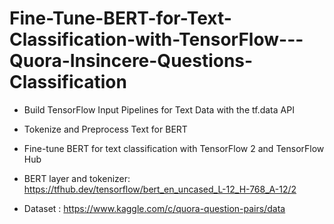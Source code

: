 # Fine-Tune-BERT-for-Text-Classification-with-TensorFlow---Quora-Insincere-Questions-Classification

- Build TensorFlow Input Pipelines for Text Data with the tf.data API

- Tokenize and Preprocess Text for BERT

 - Fine-tune BERT for text classification with TensorFlow 2 and TensorFlow Hub

- BERT layer and tokenizer: https://tfhub.dev/tensorflow/bert_en_uncased_L-12_H-768_A-12/2
- Dataset : https://www.kaggle.com/c/quora-question-pairs/data

